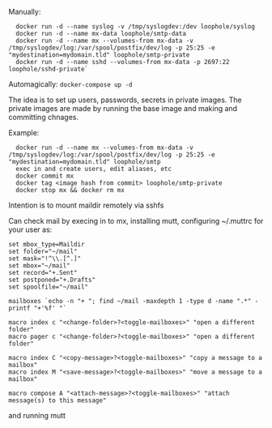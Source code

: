 
Manually:

```
  docker run -d --name syslog -v /tmp/syslogdev:/dev loophole/syslog
  docker run -d --name mx-data loophole/smtp-data
  docker run -d --name mx --volumes-from mx-data -v /tmp/syslogdev/log:/var/spool/postfix/dev/log -p 25:25 -e "mydestination=mydomain.tld" loophole/smtp-private
  docker run -d --name sshd --volumes-from mx-data -p 2697:22 loophole/sshd-private`
```

Automagically: `docker-compose up -d`

The idea is to set up users, passwords, secrets in private images. The private images are made by running the base image and making and committing chnages.

Example:

```
  docker run -d --name mx --volumes-from mx-data -v /tmp/syslogdev/log:/var/spool/postfix/dev/log -p 25:25 -e "mydestination=mydomain.tld" loophole/smtp
  exec in and create users, edit aliases, etc
  docker commit mx
  docker tag <image hash from commit> loophole/smtp-private
  docker stop mx && docker rm mx
```

Intention is to mount maildir remotely via sshfs

Can check mail by execing in to mx, installing mutt, configuring ~/.muttrc for your user as:

```
set mbox_type=Maildir
set folder="~/mail"
set mask="!^\\.[^.]"
set mbox="~/mail"
set record="+.Sent"
set postponed="+.Drafts"
set spoolfile="~/mail"

mailboxes `echo -n "+ "; find ~/mail -maxdepth 1 -type d -name ".*" -printf "+'%f' "`

macro index c "<change-folder>?<toggle-mailboxes>" "open a different folder"
macro pager c "<change-folder>?<toggle-mailboxes>" "open a different folder"

macro index C "<copy-message>?<toggle-mailboxes>" "copy a message to a mailbox"
macro index M "<save-message>?<toggle-mailboxes>" "move a message to a mailbox"

macro compose A "<attach-message>?<toggle-mailboxes>" "attach message(s) to this message"
```

and running mutt
